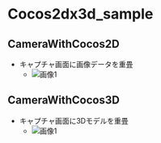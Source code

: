 Cocos2dx3d_sample
=====================

CameraWithCocos2D
--------------------

- キャプチャ画面に画像データを重畳
    - ![画像1](https://raw.github.com/akaqma/Cocos2dx3d_sample/master/images/CameraWithCocos2D.png "画像のタイトル")



CameraWithCocos3D
--------------------

- キャプチャ画面に3Dモデルを重畳
    - ![画像1](https://raw.github.com/akaqma/Cocos2dx3d_sample/master/images/CameraWithCocos3D.png "画像のタイトル")
